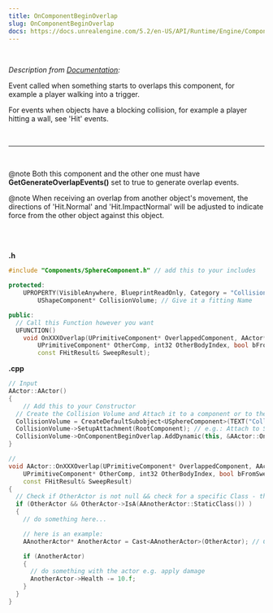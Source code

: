 ```yaml
---
title: OnComponentBeginOverlap
slug: OnComponentBeginOverlap
docs: https://docs.unrealengine.com/5.2/en-US/API/Runtime/Engine/Components/UPrimitiveComponent/OnComponentBeginOverlap/
---
```


<br />

_Description from [Documentation](https://docs.unrealengine.com/5.2/en-US/API/Runtime/Engine/Components/UPrimitiveComponent/OnComponentBeginOverlap/):_

Event called when something starts to overlaps this component, for example a player walking into a trigger. 

For events when objects have a blocking collision, for example a player hitting a wall, see 'Hit' events.

<br />

***

<br />

@note Both this component and the other one must have **GetGenerateOverlapEvents()** set to true to generate overlap events. 

@note When receiving an overlap from another object's movement, the directions of 'Hit.Normal' and 'Hit.ImpactNormal' will be adjusted to indicate force from the other object against this object.

<br />

<br />

**.h**

```cpp
#include "Components/SphereComponent.h" // add this to your includes

protected:
	UPROPERTY(VisibleAnywhere, BlueprintReadOnly, Category = "Collision")
		UShapeComponent* CollisionVolume; // Give it a fitting Name

public:
  // Call this Function however you want
  UFUNCTION()
	void OnXXXOverlap(UPrimitiveComponent* OverlappedComponent, AActor* OtherActor,
		UPrimitiveComponent* OtherComp, int32 OtherBodyIndex, bool bFromSweep,
		const FHitResult& SweepResult);
```

**.cpp**

```cpp
// Input
AActor::AActor()
{
	// Add this to your Constructor
  // Create the Collision Volume and Attach it to a component or to the RootComponent
  CollisionVolume = CreateDefaultSubobject<USphereComponent>(TEXT("CollisionVolume"));
  CollisionVolume->SetupAttachment(RootComponent); // e.g.: Attach to SkeletalMeshComponent
  CollisionVolume->OnComponentBeginOverlap.AddDynamic(this, &AActor::OnXXXOverlap); // The Function we created before
}

// 
void AActor::OnXXXOverlap(UPrimitiveComponent* OverlappedComponent, AActor* OtherActor,
    UPrimitiveComponent* OtherComp, int32 OtherBodyIndex, bool bFromSweep,
    const FHitResult& SweepResult)
{
  // Check if OtherActor is not null && check for a specific Class - this is optional
  if (OtherActor && OtherActor->IsA(AAnotherActor::StaticClass()) )
  {
    // do something here...

    // here is an example:
    AAnotherActor* AnotherActor = Cast<AAnotherActor>(OtherActor); // Cast to the Actor that got got

    if (AnotherActor)
    {
      // do something with the actor e.g. apply damage
      AnotherActor->Health -= 10.f;
    }
  }
}
```
